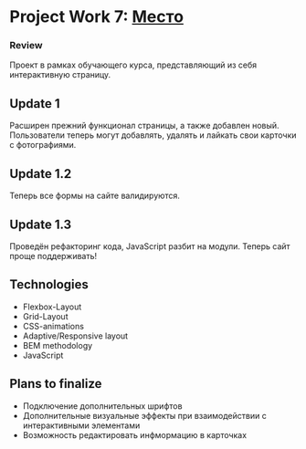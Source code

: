 # Project Work 7: [Место](https://feuerfrie1.github.io/mesto/)

### Review

Проект в рамках обучающего курса, представляющий из себя интерактивную страницу. 

## Update 1

Расширен прежний функционал страницы, а также добавлен новый. Пользователи теперь могут добавлять, удалять и лайкать свои карточки с фотографиями.

## Update 1.2

Теперь все формы на сайте валидируются.

## Update 1.3

Проведён рефакторинг кода, JavaScript разбит на модули. Теперь сайт проще поддерживать! 

## Technologies

  - Flexbox-Layout
  - Grid-Layout
  - CSS-animations
  - Adaptive/Responsive layout
  - BEM methodology
  - JavaScript
  
## Plans to finalize

- Подключение дополнительных шрифтов
- Дополнительные визуальные эффекты при взаимодействии с интерактивными элементами
- Возможность редактировать инфмормацию в карточках
